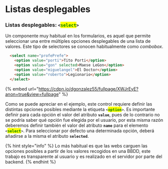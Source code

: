 # Listas desplegables

### Listas desplegables: `<`<mark style="color:green;">`select`</mark>`>`

Un componente muy habitual en los formularios, es aquel que permite seleccionar una entre múltiples opciones desplegables de una lista de valores. Este tipo de selectores se conocen habitualmente como _combobox_.

```html
  <select name="profePrefe">
    <option value="porti">Tito Porti</option>
    <option value="gon" selected>Maese LeGon</option>
    <option value="miguelangel">El Doctor</option>
    <option value="roberto">Legionario</option>
  </select>
```

{% embed url="https://cdpn.io/dgonzalez55/fullpage/XWJrEyE?anon=true&view=fullpage" %}

Como se puede apreciar en el ejemplo, este control requiere definir las distintas opciones posibles mediante la etiqueta `<`<mark style="color:green;">**`option`**</mark>`>`. Es importante definir para cada opción el valor del atributo **`value`**, pues de lo contrario no se podría saber qué opción fue elegida por el usuario, por esta misma razón deberemos definir también el valor del atributo **`name`** para el elemento `<`<mark style="color:green;">**`select`**</mark>`>`. Para seleccionar por defecto una determinada opción, deberá añadirse a la misma el atributo **`selected`**.

{% hint style="info" %}
Lo más habitual es que las webs carguen las opciones posibles a partir de los valores recogidos en una BBDD, este trabajo es transparente al usuario y es realizado en el servidor por parte del backend.
{% endhint %}
